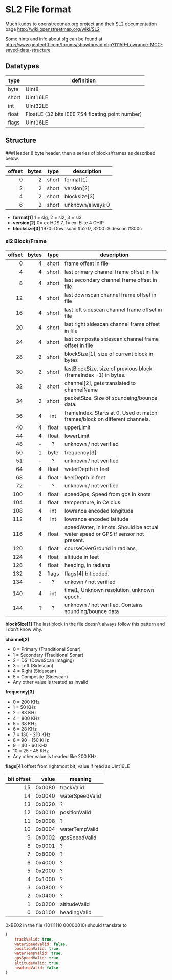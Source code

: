 SL2 File format
===========
Much kudos to openstreetmap.org project and their SL2 documentation page
http://wiki.openstreetmap.org/wiki/SL2

Some hints and info about slg can be found at
http://www.geotech1.com/forums/showthread.php?11159-Lowrance-MCC-saved-data-structure

## Datatypes
type  | definition
------|-----------
byte  | UInt8
short | UInt16LE
int   | UInt32LE
float | FloatLE (32 bits IEEE 754 floating point number)
flags | UInt16LE


## Structure
###Header
8 byte header, then a series of blocks/frames as described below.

| offset | bytes | type  | description
|  ---: |   ---:|  ---  | --------------------
|     0 |     2 | short | format[1]
|     2 |     2 | short | version[2]
|     4 |     2 | short | blocksize[3]
|     6 |     2 | short | unknown/always 0



- __format[1]__ 1 = slg, 2 = sl2, 3 = sl3
- __version[2]__ 0= ex HDS 7, 1= ex. Elite 4 CHIP
- __blocksize[3]__ 1970=Downscan #b207, 3200=Sidescan #800c

### sl2 Block/Frame
|offset| bytes | type  | description
| ---: |  ---: | :---: | ---
|    0 |     4 | short | frame offset in file
|    4 |     4 | short | last primary channel frame offset in file
|    8 |     4 | short | last secondary channel frame offset in file
|   12 |     4 | short | last downscan channel frame offset in file
|   16 |     4 | short | last left sidescan channel frame offset in file
|   20 |     4 | short | last right sidescan channel frame offset in file
|   24 |     4 | short | last composite sidescan channel frame offset in file
|   28 |     2 | short | blockSize[1], size of current block in bytes
|   30 |     2 | short | lastBlockSize, size of previous block (frameIndex -1) in bytes.
|   32 |     2 | short | channel[2], gets translated to channelName
|   34 |     2 | short | packetSize. Size of soundeing/bounce data.
|   36 |     4 | int   | frameIndex. Starts at 0. Used ot match frames/block on different channels.
|   40 |     4 | float | upperLimit
|   44 |     4 | float | lowerLimit
|   48 |     - | ?     | unknown / not verified
|   50 |     1 | byte  | frequency[3]
|   51 |     - | ?     | unknown / not verified
|   64 |     4 | float | waterDepth in feet
|   68 |     4 | float | keelDepth in feet
|   72 |     - | ?     | unknown / not verified
|  100 |     4 | float | speedGps, Speed from gps in knots
|  104 |     4 | float | temperature, in Celcius
|  108 |     4 | int   | lowrance encoded longitude
|  112 |     4 | int   | lowrance encoded latitude
|  116 |     4 | float | speedWater, in knots. Should be actual water speed or GPS if sensor not present.
|  120 |     4 | float | courseOverGround in radians,
|  124 |     4 | float | altitude in feet
|  128 |     4 | float | heading, in radians
|  132 |     2 | flags | flags[4] bit coded.
|  134 |     - | ?     | unkown / not verified
|  140 |     4 | int   | time1, Unknown resolution, unknown epoch.
|  144 |     ? | ?     | unknown / not verified. Contains sounding/bounce data

__blockSize[1]__ The last block in the file doesn't always follow this pattern and I don't know why.

__channel[2]__
* 0 = Primary (Tranditional Sonar)
* 1 = Secondary (Traditional Sonar)
* 2 = DSI (DownScan Imaging)
* 3 = Left (Sidescan)
* 4 = Right (Sidescan)
* 5 = Composite (Sidescan)
* Any other value is treated as invalid


__frequency[3]__
* 0 = 200 KHz
* 1 = 50 KHz
* 2 = 83 KHz
* 4 = 800 KHz
* 5 = 38 KHz
* 6 = 28 KHz
* 7 = 130 - 210 KHz
* 8 = 90 - 150 KHz
* 9 = 40 - 60 KHz
* 10 = 25 - 45 KHz
* Any other value is treaded like 200 KHz

__flags[4]__
offset from rightmost bit, value if read as UInt16LE

bit offset | value |meaning
----------:|--------:|-------
        15 |  0x0080 | trackValid
        14 |  0x0040 | waterSpeedValid
        13 |  0x0020 | ?
        12 |  0x0010 | positionValid
        11 |  0x0008 | ?
        10 |  0x0004 | waterTempValid
         9 |  0x0002 | gpsSpeedValid
         8 |  0x0001 | ?
         7 |  0x8000 | ?
         6 |  0x4000 | ?
         5 |  0x2000 | ?
         4 |  0x1000 | ?
         3 |  0x0800 | ?
         2 |  0x0400 | ?
         1 |  0x0200 | altitudeValid
         0 |  0x0100 | headingValid

0xBE02 in the file (10111110 00000010) should translate to
```javascript
{
    trackValid: true,
    waterSpeedValid: false,
    positionValid: true,
    waterTempValid: true,
    gpsSpeedValid: true,
    altitudeValid: true,
    headingValid: false
}
```
